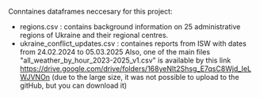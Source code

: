 Conntaines dataframes neccesary for this project:
  - regions.csv : contains background information on 25 administrative regions of Ukraine and their regional centres.
  - ukraine_conflict_updates.csv : containes reports from ISW with dates from 24.02.2024 to 05.03.2025
Also, one of the main files "all_weather_by_hour_2023-2025_v1.csv" is available by this link https://drive.google.com/drive/folders/168yeNIt2Shsg_E7qsC8Wjd_IeLWJVNOn
(due to the large size, it was not possible to upload to the gitHub, but you can download it)
